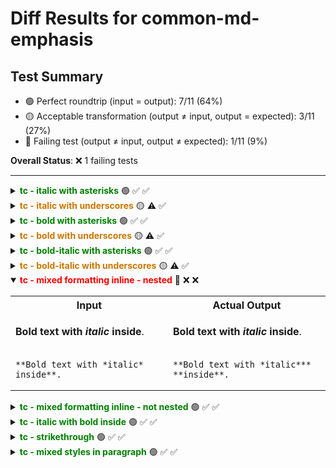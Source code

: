 # Diff Results for common-md-emphasis

## Test Summary

- 🟢 Perfect roundtrip (input = output): 7/11 (64%)
- 🟡 Acceptable transformation (output ≠ input, output = expected): 3/11 (27%)
- 🔴 Failing test (output ≠ input, output ≠ expected): 1/11 (9%)

**Overall Status**: ❌ 1 failing tests

---

<details >
<summary><span style="color:green; font-weight:bold;">tc - italic with asterisks</span> 🟢 <span title="Input = Output?">✅</span> <span title="Visual match?">✅</span></summary>

<table>
<tr>
<th style="width: 100%">Input / Output (identical)</th>
</tr>
<tr>
<td>

*Italic text* using single asterisks.

</td>
</tr>
<tr>
<td>

<pre><code>*Italic text* using single asterisks.</code></pre>

</td>
</tr>
</table>

</details>

<details >
<summary><span style="color:#cc7700; font-weight:bold;">tc - italic with underscores</span> 🟡 <span title="Input = Output?">⚠️</span> <span title="Visual match?">✅</span></summary>

<table>
<tr>
<th style="width: 33%">Original Input</th>
<th style="width: 33%">Expected Output</th>
<th style="width: 33%">Actual Output</th>
</tr>
<tr>
<td>

_Italic text_ using single underscores.

</td>
<td>

*Italic text* using single underscores.

</td>
<td>

*Italic text* using single underscores.

</td>
</tr>
<tr>
<td>

<pre><code>_Italic text_ using single underscores.</code></pre>

</td>
<td>

<pre><code>*Italic text* using single underscores.</code></pre>

</td>
<td>

<pre><code>*Italic text* using single underscores.</code></pre>

</td>
</tr>
</table>

</details>

<details >
<summary><span style="color:green; font-weight:bold;">tc - bold with asterisks</span> 🟢 <span title="Input = Output?">✅</span> <span title="Visual match?">✅</span></summary>

<table>
<tr>
<th style="width: 100%">Input / Output (identical)</th>
</tr>
<tr>
<td>

**Bold text** using double asterisks.

</td>
</tr>
<tr>
<td>

<pre><code>**Bold text** using double asterisks.</code></pre>

</td>
</tr>
</table>

</details>

<details >
<summary><span style="color:#cc7700; font-weight:bold;">tc - bold with underscores</span> 🟡 <span title="Input = Output?">⚠️</span> <span title="Visual match?">✅</span></summary>

<table>
<tr>
<th style="width: 33%">Original Input</th>
<th style="width: 33%">Expected Output</th>
<th style="width: 33%">Actual Output</th>
</tr>
<tr>
<td>

__Bold text__ using double underscores.

</td>
<td>

**Bold text** using double underscores.

</td>
<td>

**Bold text** using double underscores.

</td>
</tr>
<tr>
<td>

<pre><code>__Bold text__ using double underscores.</code></pre>

</td>
<td>

<pre><code>**Bold text** using double underscores.</code></pre>

</td>
<td>

<pre><code>**Bold text** using double underscores.</code></pre>

</td>
</tr>
</table>

</details>

<details >
<summary><span style="color:green; font-weight:bold;">tc - bold-italic with asterisks</span> 🟢 <span title="Input = Output?">✅</span> <span title="Visual match?">✅</span></summary>

<table>
<tr>
<th style="width: 100%">Input / Output (identical)</th>
</tr>
<tr>
<td>

***Bold and italic*** using triple asterisks.

</td>
</tr>
<tr>
<td>

<pre><code>***Bold and italic*** using triple asterisks.</code></pre>

</td>
</tr>
</table>

</details>

<details >
<summary><span style="color:#cc7700; font-weight:bold;">tc - bold-italic with underscores</span> 🟡 <span title="Input = Output?">⚠️</span> <span title="Visual match?">✅</span></summary>

<table>
<tr>
<th style="width: 33%">Original Input</th>
<th style="width: 33%">Expected Output</th>
<th style="width: 33%">Actual Output</th>
</tr>
<tr>
<td>

___Bold and italic___ using triple underscores.

</td>
<td>

***Bold and italic*** using triple underscores.

</td>
<td>

***Bold and italic*** using triple underscores.

</td>
</tr>
<tr>
<td>

<pre><code>___Bold and italic___ using triple underscores.</code></pre>

</td>
<td>

<pre><code>***Bold and italic*** using triple underscores.</code></pre>

</td>
<td>

<pre><code>***Bold and italic*** using triple underscores.</code></pre>

</td>
</tr>
</table>

</details>

<details open>
<summary><span style="color:red; font-weight:bold;">tc - mixed formatting inline - nested</span> 🔴 <span title="Input = Output?">❌</span> <span title="Visual match?">❌</span></summary>

<table>
<tr>
<th style="width: 50%">Input</th>
<th style="width: 50%">Actual Output</th>
</tr>
<tr>
<td>

**Bold text with *italic* inside**.

</td>
<td>

**Bold text with *italic*** **inside**.

</td>
</tr>
<tr>
<td>

<pre><code>**Bold text with *italic* inside**.</code></pre>

</td>
<td>

<pre><code>**Bold text with *italic*** **inside**.</code></pre>

</td>
</tr>
</table>

</details>

<details >
<summary><span style="color:green; font-weight:bold;">tc - mixed formatting inline - not nested</span> 🟢 <span title="Input = Output?">✅</span> <span title="Visual match?">✅</span></summary>

<table>
<tr>
<th style="width: 100%">Input / Output (identical)</th>
</tr>
<tr>
<td>

**Bold text with** ***italic*** **not nested**.

</td>
</tr>
<tr>
<td>

<pre><code>**Bold text with** ***italic*** **not nested**.</code></pre>

</td>
</tr>
</table>

</details>

<details >
<summary><span style="color:green; font-weight:bold;">tc - italic with bold inside</span> 🟢 <span title="Input = Output?">✅</span> <span title="Visual match?">✅</span></summary>

<table>
<tr>
<th style="width: 100%">Input / Output (identical)</th>
</tr>
<tr>
<td>

*Italic text with **bold** inside*.

</td>
</tr>
<tr>
<td>

<pre><code>*Italic text with **bold** inside*.</code></pre>

</td>
</tr>
</table>

</details>

<details >
<summary><span style="color:green; font-weight:bold;">tc - strikethrough</span> 🟢 <span title="Input = Output?">✅</span> <span title="Visual match?">✅</span></summary>

<table>
<tr>
<th style="width: 100%">Input / Output (identical)</th>
</tr>
<tr>
<td>

~~Strikethrough text~~ using double tildes.

</td>
</tr>
<tr>
<td>

<pre><code>~~Strikethrough text~~ using double tildes.</code></pre>

</td>
</tr>
</table>

</details>

<details >
<summary><span style="color:green; font-weight:bold;">tc - mixed styles in paragraph</span> 🟢 <span title="Input = Output?">✅</span> <span title="Visual match?">✅</span></summary>

<table>
<tr>
<th style="width: 100%">Input / Output (identical)</th>
</tr>
<tr>
<td>

Mixed **bold** and *italic* and ~~strikethrough~~ in one paragraph.

</td>
</tr>
<tr>
<td>

<pre><code>Mixed **bold** and *italic* and ~~strikethrough~~ in one paragraph.</code></pre>

</td>
</tr>
</table>

</details>

